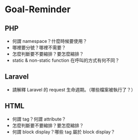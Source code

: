 # Goal-Reminder

## PHP
* 何謂 namespace？什麼時候要使用？
* 哪裡要分號？哪裡不需要？
* 怎麼判斷要不要縮排？要怎麼縮排？
* static & non-static function 在呼叫的方式有何不同？

## Laravel
* 請解釋 Laravel 的 request 生命週期。（哪些檔案被執行了？）

## HTML
* 何謂 tag？何謂 attribute？
* 怎麼判斷要不要縮排？要怎麼縮排？
* 何謂 block display？哪些 tag 屬於 block display？
